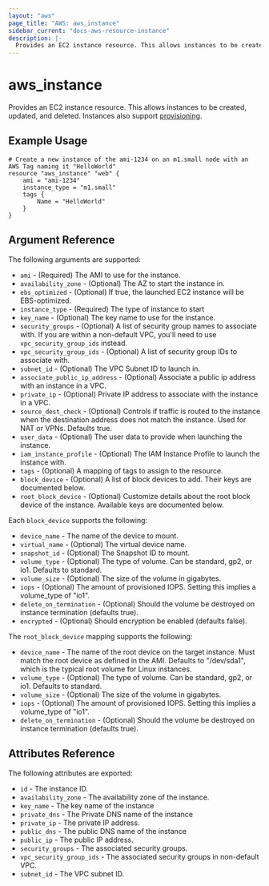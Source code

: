 ```yaml
---
layout: "aws"
page_title: "AWS: aws_instance"
sidebar_current: "docs-aws-resource-instance"
description: |-
  Provides an EC2 instance resource. This allows instances to be created, updated, and deleted. Instances also support provisioning.
---
```


# aws\_instance

Provides an EC2 instance resource. This allows instances to be created, updated,
and deleted. Instances also support [provisioning](/docs/provisioners/index.html).

## Example Usage

```
# Create a new instance of the ami-1234 on an m1.small node with an AWS Tag naming it "HelloWorld"
resource "aws_instance" "web" {
    ami = "ami-1234"
    instance_type = "m1.small"
    tags {
        Name = "HelloWorld"
    }
}
```

## Argument Reference

The following arguments are supported:

* `ami` - (Required) The AMI to use for the instance.
* `availability_zone` - (Optional) The AZ to start the instance in.
* `ebs_optimized` - (Optional) If true, the launched EC2 instance will be
     EBS-optimized.
* `instance_type` - (Required) The type of instance to start
* `key_name` - (Optional) The key name to use for the instance.
* `security_groups` - (Optional) A list of security group names to associate with.
   If you are within a non-default VPC, you'll need to use `vpc_security_group_ids` instead.
* `vpc_security_group_ids` - (Optional) A list of security group IDs to associate with.
* `subnet_id` - (Optional) The VPC Subnet ID to launch in.
* `associate_public_ip_address` - (Optional) Associate a public ip address with an instance in a VPC.
* `private_ip` - (Optional) Private IP address to associate with the
     instance in a VPC.
* `source_dest_check` - (Optional) Controls if traffic is routed to the instance when
  the destination address does not match the instance. Used for NAT or VPNs. Defaults true.
* `user_data` - (Optional) The user data to provide when launching the instance.
* `iam_instance_profile` - (Optional) The IAM Instance Profile to
  launch the instance with.
* `tags` - (Optional) A mapping of tags to assign to the resource.
* `block_device` - (Optional) A list of block devices to add. Their keys are documented below.
* `root_block_device` - (Optional) Customize details about the root block
  device of the instance. Available keys are documented below.

Each `block_device` supports the following:

* `device_name` - The name of the device to mount.
* `virtual_name` - (Optional) The virtual device name.
* `snapshot_id` - (Optional) The Snapshot ID to mount.
* `volume_type` - (Optional) The type of volume. Can be standard, gp2, or io1. Defaults to standard.
* `volume_size` - (Optional) The size of the volume in gigabytes.
* `iops` - (Optional) The amount of provisioned IOPS. Setting this implies a
    volume_type of "io1".
* `delete_on_termination` - (Optional) Should the volume be destroyed on instance termination (defaults true).
* `encrypted` - (Optional) Should encryption be enabled (defaults false).

The `root_block_device` mapping supports the following:

* `device_name` - The name of the root device on the target instance. Must
  match the root device as defined in the AMI. Defaults to "/dev/sda1", which
  is the typical root volume for Linux instances.
* `volume_type` - (Optional) The type of volume. Can be standard, gp2, or io1. Defaults to standard.
* `volume_size` - (Optional) The size of the volume in gigabytes.
* `iops` - (Optional) The amount of provisioned IOPS. Setting this implies a
    volume_type of "io1".
* `delete_on_termination` - (Optional) Should the volume be destroyed on instance termination (defaults true).

## Attributes Reference

The following attributes are exported:

* `id` - The instance ID.
* `availability_zone` - The availability zone of the instance.
* `key_name` - The key name of the instance
* `private_dns` - The Private DNS name of the instance
* `private_ip` - The private IP address.
* `public_dns` - The public DNS name of the instance
* `public_ip` - The public IP address.
* `security_groups` - The associated security groups.
* `vpc_security_group_ids` - The associated security groups in non-default VPC.
* `subnet_id` - The VPC subnet ID.
